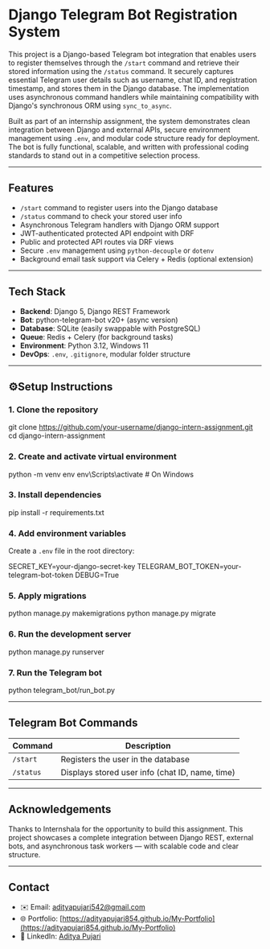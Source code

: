# Django Telegram Bot Registration System

This project is a Django-based Telegram bot integration that enables users to register themselves through the `/start` command and retrieve their stored information using the `/status` command. It securely captures essential Telegram user details such as username, chat ID, and registration timestamp, and stores them in the Django database. The implementation uses asynchronous command handlers while maintaining compatibility with Django's synchronous ORM using `sync_to_async`.

Built as part of an internship assignment, the system demonstrates clean integration between Django and external APIs, secure environment management using `.env`, and modular code structure ready for deployment. The bot is fully functional, scalable, and written with professional coding standards to stand out in a competitive selection process.

---

## Features

- `/start` command to register users into the Django database  
- `/status` command to check your stored user info  
- Asynchronous Telegram handlers with Django ORM support  
- JWT-authenticated protected API endpoint with DRF  
- Public and protected API routes via DRF views  
- Secure `.env` management using `python-decouple` or `dotenv`  
- Background email task support via Celery + Redis (optional extension)

---

## Tech Stack

- **Backend**: Django 5, Django REST Framework  
- **Bot**: python-telegram-bot v20+ (async version)  
- **Database**: SQLite (easily swappable with PostgreSQL)  
- **Queue**: Redis + Celery (for background tasks)  
- **Environment**: Python 3.12, Windows 11  
- **DevOps**: `.env`, `.gitignore`, modular folder structure  

---

## ⚙Setup Instructions

### 1. Clone the repository

git clone https://github.com/your-username/django-intern-assignment.git
cd django-intern-assignment

### 2. Create and activate virtual environment

python -m venv env
env\Scripts\activate  # On Windows

### 3. Install dependencies

pip install -r requirements.txt

### 4. Add environment variables

Create a `.env` file in the root directory:

SECRET_KEY=your-django-secret-key
TELEGRAM_BOT_TOKEN=your-telegram-bot-token
DEBUG=True

### 5. Apply migrations

python manage.py makemigrations
python manage.py migrate

### 6. Run the development server

python manage.py runserver

### 7. Run the Telegram bot

python telegram_bot/run_bot.py

---

## Telegram Bot Commands

| Command   | Description                                     |
| --------- | ----------------------------------------------- |
| `/start`  | Registers the user in the database              |
| `/status` | Displays stored user info (chat ID, name, time) |

---

## Acknowledgements

Thanks to Internshala for the opportunity to build this assignment. This project showcases a complete integration between Django REST, external bots, and asynchronous task workers — with scalable code and clear structure.

---

## Contact

* ✉️ Email: [adityapujari542@gmail.com](mailto:adityapujari542@gmail.com)
* 🌐 Portfolio: [https://adityapujari854.github.io/My-Portfolio](https://adityapujari854.github.io/My-Portfolio)
* 💼 LinkedIn: [Aditya Pujari](https://www.linkedin.com/in/adityapujari854)
